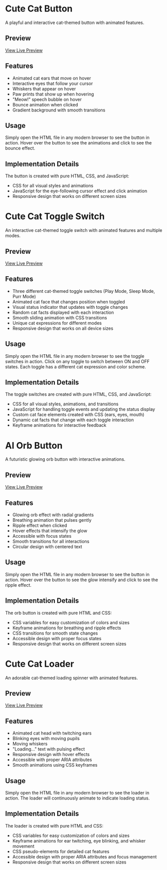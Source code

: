 # Cute Cat Button

A playful and interactive cat-themed button with animated features.

## Preview

[View Live Preview](https://iammonsterbunny.github.io/Buttons/html%20buttons/Cutecat%20Button.html)

## Features

- Animated cat ears that move on hover
- Interactive eyes that follow your cursor
- Whiskers that appear on hover
- Paw prints that show up when hovering
- "Meow!" speech bubble on hover
- Bounce animation when clicked
- Gradient background with smooth transitions

## Usage

Simply open the HTML file in any modern browser to see the button in action. Hover over the button to see the animations and click to see the bounce effect.

## Implementation Details

The button is created with pure HTML, CSS, and JavaScript:
- CSS for all visual styles and animations
- JavaScript for the eye-following cursor effect and click animation
- Responsive design that works on different screen sizes

# Cute Cat Toggle Switch

An interactive cat-themed toggle switch with animated features and multiple modes.

## Preview

[View Live Preview](https://iammonsterbunny.github.io/Buttons/html%20buttons/Cute%20Cat%20Toggle.html)

## Features

- Three different cat-themed toggle switches (Play Mode, Sleep Mode, Purr Mode)
- Animated cat face that changes position when toggled
- Visual status indicator that updates with toggle changes
- Random cat facts displayed with each interaction
- Smooth sliding animation with CSS transitions
- Unique cat expressions for different modes
- Responsive design that works on all device sizes

## Usage

Simply open the HTML file in any modern browser to see the toggle switches in action. Click on any toggle to switch between ON and OFF states. Each toggle has a different cat expression and color scheme.

## Implementation Details

The toggle switches are created with pure HTML, CSS, and JavaScript:
- CSS for all visual styles, animations, and transitions
- JavaScript for handling toggle events and updating the status display
- Custom cat face elements created with CSS (ears, eyes, mouth)
- Dynamic cat facts that change with each toggle interaction
- Keyframe animations for interactive feedback

# AI Orb Button

A futuristic glowing orb button with interactive animations.

## Preview

[View Live Preview](https://iammonsterbunny.github.io/Buttons/html%20buttons/AI%20button.html)

## Features

- Glowing orb effect with radial gradients
- Breathing animation that pulses gently
- Ripple effect when clicked
- Hover effects that intensify the glow
- Accessible with focus states
- Smooth transitions for all interactions
- Circular design with centered text

## Usage

Simply open the HTML file in any modern browser to see the button in action. Hover over the button to see the glow intensify and click to see the ripple effect.

## Implementation Details

The orb button is created with pure HTML and CSS:
- CSS variables for easy customization of colors and sizes
- Keyframe animations for breathing and ripple effects
- CSS transitions for smooth state changes
- Accessible design with proper focus states
- Responsive design that works on different screen sizes

# Cute Cat Loader

An adorable cat-themed loading spinner with animated features.

## Preview

[View Live Preview](https://iammonsterbunny.github.io/Buttons/html%20buttons/loader.html)

## Features

- Animated cat head with twitching ears
- Blinking eyes with moving pupils
- Moving whiskers
- "Loading..." text with pulsing effect
- Responsive design with hover effects
- Accessible with proper ARIA attributes
- Smooth animations using CSS keyframes

## Usage

Simply open the HTML file in any modern browser to see the loader in action. The loader will continuously animate to indicate loading status.

## Implementation Details

The loader is created with pure HTML and CSS:
- CSS variables for easy customization of colors and sizes
- Keyframe animations for ear twitching, eye blinking, and whisker movement
- CSS pseudo-elements for detailed cat features
- Accessible design with proper ARIA attributes and focus management
- Responsive design that works on different screen sizes